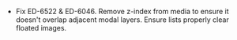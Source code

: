 - Fix ED-6522 & ED-6046. Remove z-index from media to ensure it doesn't overlap adjacent modal layers. Ensure lists properly clear floated images.